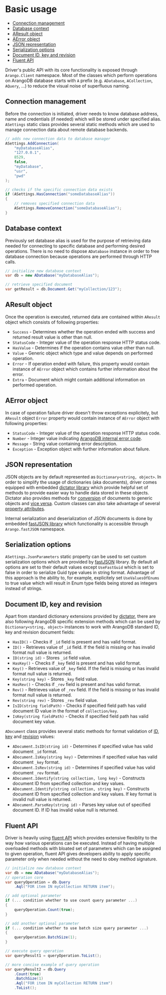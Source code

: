 # Basic usage

- [Connection management](#connection-management)
- [Database context](#database-context)
- [AResult object](#aresult-object)
- [AError object](#aerror-object)
- [JSON representation](#json-representation)
- [Serialization options](#serialization-options)
- [Document ID, key and revision](#document-id-key-and-revision)
- [Fluent API](#fluent-api)

Driver's public API with its core functionality is exposed through `Arango.Client` namespace. Most of the classes which perform operations on ArangoDB database starts with `A` prefix (e.g. `ADatabase`, `ACollection`, `AQuery`, ...) to reduce the visual noise of superfluous naming.

## Connection management

Before the connection is initiated, driver needs to know database address, name and credentials (if needed) which will be stored under specified alias. `ASettings` static class provides several static methods which are used to manage connection data about remote database backends.

```csharp
// adds new connection data to database manager
ASettings.AddConnection(
    "myDatabaseAlias",
    "127.0.0.1",
    8529,
    false,
    "myDatabase",
    "usr",
    "pwd"
);

// checks if the specific connection data exists
if (ASettings.HasConnection("someDatabaseAlias"))
{
    // removes specified connection data
    ASettings.RemoveConnection("someDatabaseAlias");
}
```

## Database context

Previously set database alias is used for the purpose of retrieving data needed for connecting to specific database and performing desired operations. There is no need to dispose `ADatabase` instance in order to free database connection because operations are performed through HTTP calls.

```csharp
// initialize new database context
var db = new ADatabase("myDatabaseAlias");

// retrieve specified document
var getResult = db.Document.Get("myCollection/123");
```

## AResult object

Once the operation is executed, returned data are contained within `AResult` object which consists of following properties:

- `Success` - Determines whether the operation ended with success and returned result value is other than null.
- `StatusCode` - Integer value of the operation response HTTP status code.
- `HasValue` - Determines if the operation contains value other than null.
- `Value` - Generic object which type and value depends on performed operation.
- `Error` - If operation ended with failure, this property would contain instance of `AError` object which contains further information about the error.
- `Extra` - Document which might contain additional information on performed operation.

## AError object

In case of operation failure driver doesn't throw exceptions explicitely, but `AResult` object `Error` property would contain instance of `AError` object with following properties:

- `StatusCode` - Integer value of the operation response HTTP status code.
- `Number` - Integer value indicating [ArangoDB internal error code](https://docs.arangodb.com/ErrorCodes/README.html).
- `Message` - String value containing error description.
- `Exception` - Exception object with further information about failure.

## JSON representation

JSON objects are by default represented as `Dictionary<string, object>`. In order to simplify the usage of dictionaries (aka documents), driver comes equipped with embedded [dictator library](https://github.com/yojimbo87/dictator) which provide helpful set of methods to provide easier way to handle data stored in these objects. Dictator also provides methods for [conversion](https://github.com/yojimbo87/dictator#convert-document-to-strongly-typed-object) of documents to generic objects and [vice versa](https://github.com/yojimbo87/dictator#convert-strongly-typed-object-to-document). Custom classes can also take advantage of several [property attributes](https://github.com/yojimbo87/dictator#property-attributes).

Internal serialization and deserialization of JSON documents is done by embedded [fastJSON library](http://www.codeproject.com/Articles/159450/fastJSON) which functionality is accessible through `Arango.fastJSON` namespace.

## Serialization options

`ASettings.JsonParameters` static property can be used to set custom serialization options which are provided by [fastJSON](http://www.codeproject.com/Articles/159450/fastJSON) library. By default all options are set to their default values except `UseFastGuid` which is set to false in order to serialize Guid type values in string format. Advantage of this approach is the ability to, for example, explicitely set `UseValuesOfEnums` to true value which will result in Enum type fields being stored as integers instead of strings.

## Document ID, key and revision

Apart from standard dictionary extensions provided by [dictator](https://github.com/yojimbo87/dictator), there are also following ArangoDB specific extension methods which can be used by `Dictionary<string, object>` instances to work with ArangoDB standard ID, key and revision document fields:

- `HasID()` - Checks if `_id` field is present and has valid format.
- `ID()` - Retrieves value of `_id` field. If the field is missing or has invalid format null value is returned.
- `ID(string id)` - Stores `_id` field value.
- `HasKey()` - Checks if `_key` field is present and has valid format.
- `Key()` - Retrieves value of `_key` field. If the field is missing or has invalid format null value is returned.
- `Key(string key)` - Stores `_key` field value.
- `HasRev()` - Checks if `_rev` field is present and has valid format.
- `Rev()` - Retrieves value of `_rev` field. If the field is missing or has invalid format null value is returned.
- `Rev(string rev)` - Stores `_rev` field value.
- `IsID(string fieldPath)` - Checks if specified field path has valid document ID value in the format of `collection/key`.
- `IsKey(string fieldPath)` - Checks if specified field path has valid document key value.

`ADocument` class provides several static methods for format validation of [ID](https://docs.arangodb.com/Glossary/README.html#document_handle), [key](https://docs.arangodb.com/NamingConventions/DocumentKeys.html) and [revision](https://docs.arangodb.com/Glossary/README.html#document_revision) values: 

- `ADocument.IsID(string id)` - Determines if specified value has valid document `_id` format. 
- `ADocument.IsKey(string key)` - Determines if specified value has valid document `_key` format.
- `ADocument.IsRev(string id)` - Determines if specified value has valid document `_rev` format.
- `ADocument.Identify(string collection, long key)` - Constructs document ID from specified collection and key values.
- `ADocument.Identify(string collection, string key)` - Constructs document ID from specified collection and key values. If key format is invalid null value is returned.
- `ADocument.ParseKey(string id)` - Parses key value out of specified document ID. If ID has invalid value null is returned. 

## Fluent API

Driver is heavily using [fluent API](http://en.wikipedia.org/wiki/Fluent_interface) which provides extensive flexiblity to the way how various operations can be executed. Instead of having multiple overloaded methods with bloated set of parameters which can be assigned to given operation, fluent API gives developers ability to apply specific parameter only when needed without the need to obey method signature.

```csharp
// initialize new database context
var db = new ADatabase("myDatabaseAlias");
// operation core
var queryOperation = db.Query
    .Aql("FOR item IN myCollection RETURN item");

// add optional parameter
if (... condition whether to use count query parameter ...)
{
    queryOperation.Count(true);
}

// add another optional parameter
if (... condition whether to use batch size query parameter ...)
{
    queryOperation.BatchSize(1);
}

// execute query operation
var queryResult1 = queryOperation.ToList();

// more concise example of query operation
var queryResult2 = db.Query
    .Count(true)
    .BatchSize(1)
    .Aql("FOR item IN myCollection RETURN item")
    .ToList();
```